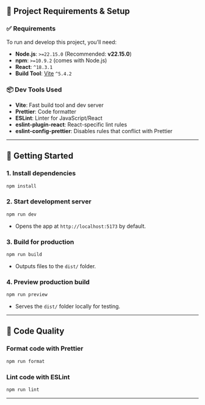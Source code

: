 ## 🔧 Project Requirements & Setup

### ✅ Requirements

To run and develop this project, you’ll need:

- **Node.js**: `>=22.15.0` (Recommended: **v22.15.0**)
- **npm**: `>=10.9.2` (comes with Node.js)
- **React**: `^18.3.1`
- **Build Tool**: [Vite](https://vitejs.dev/) `^5.4.2`

### 📦 Dev Tools Used

- **Vite**: Fast build tool and dev server
- **Prettier**: Code formatter
- **ESLint**: Linter for JavaScript/React
- **eslint-plugin-react**: React-specific lint rules
- **eslint-config-prettier**: Disables rules that conflict with Prettier

---

## 🚀 Getting Started

### 1. **Install dependencies**

```bash
npm install
```

### 2. **Start development server**

```bash
npm run dev
```

- Opens the app at `http://localhost:5173` by default.

### 3. **Build for production**

```bash
npm run build
```

- Outputs files to the `dist/` folder.

### 4. **Preview production build**

```bash
npm run preview
```

- Serves the `dist/` folder locally for testing.

---

## 💠 Code Quality

### Format code with Prettier

```bash
npm run format
```

### Lint code with ESLint

```bash
npm run lint
```

---
